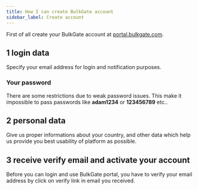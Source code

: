 ```yaml
---
title: How I can create BulkGate account
sidebar_label: Create account
---
```


First of all create your BulkGate account at [portal.bulkgate.com](https://portal.bulkgate.com/sign/up).

## 1 login data
Specify your email address for login and notification purposes.
### Your password
There are some restrictions due to weak password issues.
This make it impossible to pass passwords like **adam1234** or **123456789** etc..

## 2 personal data
Give us proper informations about your country, and other data which help us provide you best usability of platform as
possible.

## 3 receive verify email and activate your account

Before you can login and use BulkGate portal, you have to verify your email address by click on verify link in email you received.